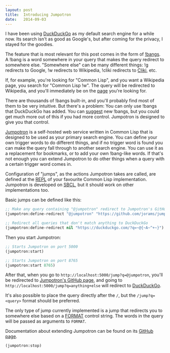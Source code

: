 ```yaml
---
layout: post
title:  Introducing Jumpotron
date:   2014-09-03
---
```


I have been using [DuckDuckGo][] as my default search engine for a while now.
Its search isn't as good as Google's, but after coming for the privacy, I stayed
for the goodies.

The feature that is most relevant for this post comes in the form of [!bangs][]. A
!bang is a word somewhere in your query that makes the query redirect to
somewhere else. "Somewhere else" can be many different things: !g redirects to
Google, !w redirects to Wikipedia, !cliki redirects to [Cliki][], etc.

If, for example, you're looking for "Common Lisp", and you want a Wikipedia
page, you search for "Common Lisp !w". The query will be redirected to
Wikipedia, and you'll immediately be on the [page][cl-wiki] you're looking for.

There are thousands of !bangs built-in, and you'll probably find most of them to
be very intuitive. But there's a problem: You can only use !bangs that
DuckDuckGo has added. You can [suggest][newbang] new !bangs, but you could get
much more out of this if you had more control. Jumpotron is designed to give you
that control.

[Jumpotron][jumpotron] is a self-hosted web service written in Common Lisp that
is designed to be used as your primary search engine. You can define your own
trigger words to do different things, and if no trigger word is found you can
make the query fall through to another search engine. You can use it as a
replacement for bookmarks, or to add your own !bang-like words. If that's not
enough you can extend Jumpotron to do other things when a query with a certain
trigger word comes in.

Configuration of "jumps", as the actions Jumpotron takes are called, are defined
at the [REPL][] of your favourite Common Lisp implementation. Jumpotron is
developed on [SBCL][], but it should work on other implementations too.

Basic jumps can be defined like this:

```commonlisp
;; Make any query containing "@jumpotron" redirect to Jumpotron's GitHub page
(jumpotron:define-redirect "@jumpotron" "https://github.com/jorams/jumpotron")

;; Redirect all queries that don't match anything to DuckDuckGo
(jumpotron:define-redirect nil "https://duckduckgo.com/?q=~@{~A~^+~}")
```

Then you start Jumpotron:

```commonlisp
;; Starts Jumpotron on port 5000
(jumpotron:start)

;; Starts Jumpotron on port 8765
(jumpotron:start 8765)
```

After that, when you go to `http://localhost:5000/jump?q=@jumpotron`, you'll be
redirected to [Jumpotron's GitHub page][jumpotron], and going to
`http://localhost:5000/jump?q=anything+else` will redirect to
[DuckDuckGo][ddg-anything].

It's also possible to place the query directly after the `/`, but the
`/jump?q=<query>` format should be preferred.

The only type of jump currently implemented is a jump that redirects you to
somewhere else based on a [FORMAT][] control string. The words in the query will
be passed as arguments to `FORMAT`.

Documentation about extending Jumpotron can be found on its
[GitHub page][jumpotron].

```commonlisp
(jumpotron:stop)
```


[jumpotron]: https://github.com/jorams/jumpotron
[DuckDuckGo]: https://duckduckgo.com/
[ddg-anything]: https://duckduckgo.com/?q=anything+else
[!bangs]: https://duckduckgo.com/bang.html
[Cliki]: http://cliki.net/
[cl-wiki]: https://en.wikipedia.org/wiki/Common_Lisp
[newbang]: https://duckduckgo.com/newbang
[REPL]: https://en.wikipedia.org/wiki/Read%E2%80%93eval%E2%80%93print_loop
[SBCL]: http://sbcl.org/
[FORMAT]: http://www.lispworks.com/documentation/HyperSpec/Body/22_c.htm
